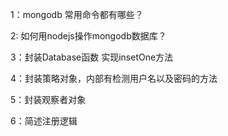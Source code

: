 1：mongodb 常用命令都有哪些？  
  
2: 如何用nodejs操作mongodb数据库？  
  
3：封装Database函数 实现insetOne方法  
  
4：封装策略对象，内部有检测用户名以及密码的方法  
  
5：封装观察者对象  
  
6：简述注册逻辑  
